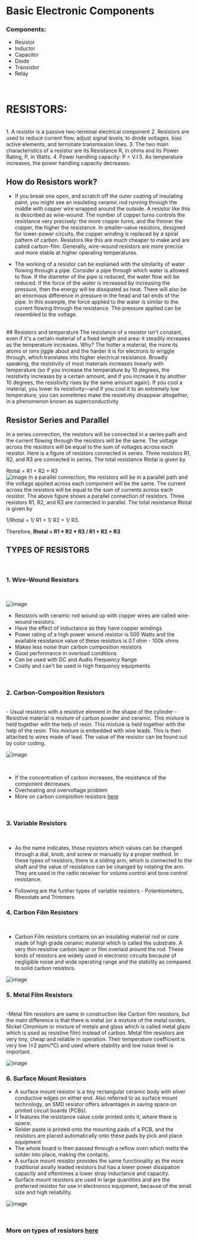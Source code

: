 # Basic Electronic Components

### Components:
- Resistor
- Inductor
- Capacitor
- Diode
- Transistor
- Relay
<br>

# **RESISTORS**:
<br>
1. A resistor is a passive two-terminal electrical component
2. Resistors are used to reduce current flow, adjust signal levels, to divide voltages, bias active elements, and terminate transmission lines.
3. The two main characteristics of a resistor are its Resistance R, in ohms and its Power Rating, P, in Watts.
4. Power handling capacity: P = V.I
5. As temperature increases, the power handling capacity decreases. <br>

## How do Resistors work?
- If you break one open, and scratch off the outer coating of insulating paint, you might see an insulating ceramic rod running through the middle with copper wire wrapped around the outside. A resistor like this is described as wire-wound. The number of copper turns controls the resistance very precisely: the more copper turns, and the thinner the copper, the higher the resistance. In smaller-value resistors, designed for lower-power circuits, the copper winding is replaced by a spiral pattern of carbon. Resistors like this are much cheaper to make and are called carbon-film. Generally, wire-wound resistors are more precise and more stable at higher operating temperatures. <br>
  
- The working of a resistor can be explained with the similarity of water flowing through a pipe. Consider a pipe through which water is allowed to flow. If the diameter of the pipe is reduced, the water flow will be reduced. If the force of the water is increased by increasing the pressure, then the energy will be dissipated as heat. There will also be an enormous difference in pressure in the head and tail ends of the pipe. In this example, the force applied to the water is similar to the current flowing through the resistance. The pressure applied can be resembled to the voltage.
 <br>
## Resistors and temperature
The resistance of a resistor isn't constant, even if it's a certain material of a fixed length and area: it steadily increases as the temperature increases. Why? The hotter a material, the more its atoms or ions jiggle about and the harder it is for electrons to wriggle through, which translates into higher electrical resistance. Broadly speaking, the resistivity of most materials increases linearly with temperature (so if you increase the temperature by 10 degrees, the resistivity increases by a certain amount, and if you increase it by another 10 degrees, the resistivity rises by the same amount again). If you cool a material, you lower its resistivity—and if you cool it to an extremely low temperature, you can sometimes make the resistivity disappear altogether, in a phenomenon known as superconductivity

## Resistor Series and Parallel
In a series connection, the resistors will be connected in a series path and the current flowing through the resistors will be the same. The voltage across the resistors will be equal to the sum of voltages across each resistor. Here is a figure of resistors connected in series. Three resistors R1, R2, and R3 are connected in series. The total resistance Rtotal is given by

Rtotal = R1 + R2 + R3 <br>
![image](https://www.circuitstoday.com/wp-content/uploads/2010/02/resistors-in-series-and-parallel.png)
In a parallel connection, the resistors will be in a parallel path and the voltage applied across each component will be the same. The current across the resistors will be equal to the sum of currents across each resistor. The above figure shows a parallel connection of resistors. Three resistors R1, R2, and R3 are connected in parallel. The total resistance Rtotal is given by

1/Rtotal = 1/ R1 + 1/ R2 + 1/ R3.

Therefore, **Rtotal = R1 * R2 * R3 / R1 + R2 + R3**


## TYPES OF RESISTORS
<br>

### 1. **Wire-Wound Resistors**
<br>

![image](https://www.electricaltechnology.org/wp-content/uploads/2015/01/Wire-wound-Resistors-Types-and-Construction.png)
- Resistors with ceramic rod wound up with copper wires are called wire-wound resistors.
- Have the effect of inductance as they have copper windings
- Power rating of a high power wound resistor is 500 Watts and the available resistance value of these resistors is 0.1 ohm - 100k ohms
- Makes less noise than carbon composition resistors
- Good performance in overload conditions
- Can be used with DC and Audio Frequency Range
- Costly and can't be used in high frequency equipments
<br>

### 2. **Carbon-Composition Resistors**
<br>
- Usual resistors with a resistive element in the shape of the cylinder
- Resistive material is mixture of carbon powder and ceramic. This mixture is held together with the help of resin. This mixture is held together with the help of the resin. This mixture is embedded with wire leads. This is then attached to wires made of lead. The value of the resistor can be found out by color coding. <br>

![image](https://eepower.com/uploads/education/carbon_composition_resistor.png)

<br>

- If the concentration of carbon increases, the resistance of the component decreases.
- Overheating and overvoltage problem
- More on carbon compisition resistors [here](https://eepower.com/resistor-guide/resistor-materials/carbon-composition-resistor/#)

<br>

### 3. **Variable Resistors**

<br>

- As the name indicates, those resistors which values can be changed through a dial, knob, and screw or manually by a proper method. In these types of resistors, there is a sliding arm, which is connected to the shaft and the value of resistance can be changed by rotating the arm. They are used in the radio receiver for volume control and tone control resistance.

- Following are the further types of variable resistors - Potentiometers, Rheostats and Trimmers


### 4. **Carbon Film Resistors**
<br>

- Carbon Film resistors contains on an insulating material rod or core made of high grade ceramic material which is called the substrate. A very thin resistive carbon layer or film overlaid around the rod. These kinds of resistors are widely used in electronic circuits because of negligible noise and wide operating range and the stability as compared to solid carbon resistors.

![image](https://www.electricaltechnology.org/wp-content/uploads/2015/01/Carbon-Film-Resistors.Construction-and-labels-.png)


### 5. **Metal Film Resistors**
<br>
-Metal film resistors are same in construction like Carbon film resistors, but the main difference is that there is metal (or a mixture of the metal oxides, Nickel Chromium or mixture of metals and glass which is called metal glaze which is used as resistive film) instead of carbon. Metal film resistors are very tiny, cheap and reliable in operation. Their temperature coefficient is very low (±2 ppm/°C) and used where stability and low noise level is important.

![image](https://www.electricaltechnology.org/wp-content/uploads/2015/01/Metal-Film-Resistor.-Construction-and-internal-parts-name.png)


### 6. **Surface Mount Resistors**

- A surface mount resistor is a tiny rectangular ceramic body with silver conductive edges on either end. Also referred to as surface mount technology, an SMD resistor offers advantages in saving space on printed circuit boards (PCBs).
- It features the resistance value code printed onto it, where there is space.
- Solder paste is printed onto the mounting pads of a PCB, and the resistors are placed automatically onto these pads by pick and place equipment
- The whole board is then passed through a reflow oven which melts the solder into place, making the contacts.
- A surface mount resistor provides the same functionality as the more traditional axially leaded resistors but has a lower power dissipation capacity and oftentimes a lower stray inductance and capacity.
- Surface mount resistors are used in large quantities and are the preferred resistor for use in electronics equipment, because of the small size and high reliability.
  
![image](https://external-content.duckduckgo.com/iu/?u=http%3A%2F%2Fd3i5bpxkxvwmz.cloudfront.net%2Fmembers%2Fandrew_carter%2Fblog%2F2011%2F10%2F28%2Fdealing-with-surface-munt-resistors-1319818558.jpg&f=1&nofb=1)

<br>

### More on types of resistors [here](https://www.electricaltechnology.org/2015/01/resistor-types-resistors-fixed-variable-linear-non-linear.html)